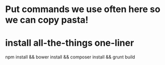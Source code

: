# Put commands we use often here so we can copy pasta!



# install all-the-things one-liner

npm install && bower install && composer install && grunt build